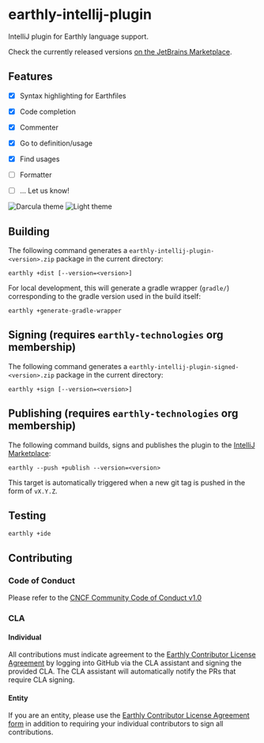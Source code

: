 # earthly-intellij-plugin

IntelliJ plugin for Earthly language support. 

Check the currently released versions [on the JetBrains Marketplace](https://plugins.jetbrains.com/plugin/20392-earthly/versions).

## Features
- [x] Syntax highlighting for Earthfiles
- [x] Code completion
- [x] Commenter
- [x] Go to definition/usage
- [x] Find usages
- [ ] Formatter
- [ ] ... Let us know!


![Darcula theme](documentation/darcula.png)
![Light theme](documentation/light.png)

## Building
The following command generates a `earthly-intellij-plugin-<version>.zip` package in the current directory:
```
earthly +dist [--version=<version>]
```

For local development, this will generate a gradle wrapper (`gradle/`) corresponding to the gradle version used in the build itself:
```
earthly +generate-gradle-wrapper
```

## Signing (requires `earthly-technologies` org membership)
The following command generates a `earthly-intellij-plugin-signed-<version>.zip` package in the current directory:
```
earthly +sign [--version=<version>]
```

## Publishing (requires `earthly-technologies` org membership)
The following command builds, signs and publishes the plugin to the [IntelliJ Marketplace](https://plugins.jetbrains.com/plugin/20392-earthly):
```
earthly --push +publish --version=<version>
```

This target is automatically triggered when a new git tag is pushed in the form of `vX.Y.Z`.

## Testing
```
earthly +ide
```

## Contributing

### Code of Conduct

Please refer to the [CNCF Community Code of Conduct v1.0](https://github.com/cncf/foundation/blob/main/code-of-conduct.md)

### CLA

#### Individual

All contributions must indicate agreement to the [Earthly Contributor License Agreement](https://gist.github.com/vladaionescu/ed990fa149a38a53ac74b64155bc6766) by logging into GitHub via the CLA assistant and signing the provided CLA. The CLA assistant will automatically notify the PRs that require CLA signing.

#### Entity

If you are an entity, please use the [Earthly Contributor License Agreement form](https://earthly.dev/cla-form) in addition to requiring your individual contributors to sign all contributions.